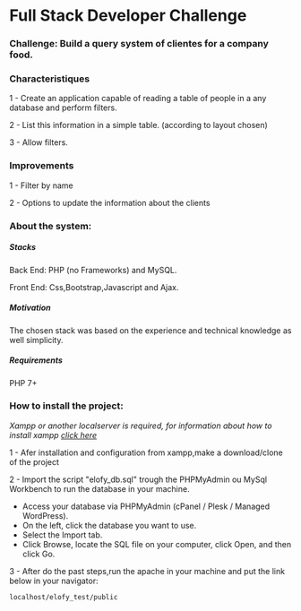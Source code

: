 <h1>Full Stack Developer Challenge</h1>

<h3>Challenge: Build a query system of clientes for a company food.</h3>

<h3>Characteristiques</h3>
  
1 - Create an application capable of reading a table of people in a any database and perform filters.
  
2 - List this information in a simple table. (according to layout chosen)

3 - Allow filters.

<h3>Improvements</h3>

1 - Filter by name

2 - Options to update the information about the clients

<h3>About the system:</h3>

<h5>Stacks </h5>

Back End: PHP (no Frameworks) and MySQL. 

Front End: Css,Bootstrap,Javascript and Ajax.

<h5>Motivation </h5>

The chosen stack was based on the experience and technical knowledge as well simplicity.

<h5>Requirements</h5>
PHP 7+

<h3>How to install the project:</h3>

*Xampp or another localserver is required, for information about how to install xampp <a href="https://gist.github.com/peterhurford/8602d9fb334baa71d983">click here*</a>

1 - Afer installation and configuration from xampp,make a download/clone of the project

2 - Import the script "elofy_db.sql" trough the PHPMyAdmin ou MySql Workbench to run the database in your machine. 

* Access your database via PHPMyAdmin (cPanel / Plesk / Managed WordPress).
* On the left, click the database you want to use.
* Select the Import tab.
* Click Browse, locate the SQL file on your computer, click Open, and then click Go.

3 - After do the past steps,run the apache in your machine and put the link below in your navigator:

`localhost/elofy_test/public`

